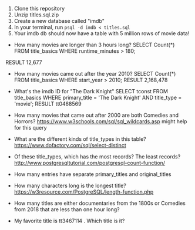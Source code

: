 1) Clone this repository
2) Unzip titles.sql.zip
3) Create a new database called "imdb"
4) In your terminal, run `psql -d imdb < titles.sql`
5) Your imdb db should now have a table with 5 million rows of movie data!

- How many movies are longer than 3 hours long?
SELECT Count(*) 
    FROM title_basics
    WHERE runtime_minutes > 180;

RESULT 12,677

- How many movies came out after the year 2010?
SELECT Count(*)
	FROM title_basics
	WHERE start_year > 2010;
RESULT 2,168,478

- What's the imdb ID for "The Dark Knight"
SELECT tconst
	FROM title_basics
	WHERE primary_title = 'The Dark Knight' AND title_type = 'movie';
RESULT tt0468569

- How many movies that came out after 2000 are both Comedies and Horrors? https://www.w3schools.com/sql/sql_wildcards.asp might help for this query

- What are the different kinds of title_types in this table? https://www.dofactory.com/sql/select-distinct

- Of these title_types, which has the most records? The least records? http://www.postgresqltutorial.com/postgresql-count-function/

- How many entries have separate primary_titles and original_titles

- How many characters long is the longest title? https://w3resource.com/PostgreSQL/length-function.php

- How many titles are either documentaries from the 1800s or Comedies from 2018 that are less than one hour long?

- My favorite title is tt3467114 . Which title is it?